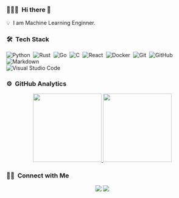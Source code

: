 
<!-- ## 👋 &nbsp;Hey there! I'm Py4mac -->

### 👨🏻‍💻 &nbsp;Hi there 👋

💡 &nbsp;I am Machine Learning Enginner.

### 🛠 &nbsp;Tech Stack

![Python](https://img.shields.io/badge/-Python-05122A?style=flat&logo=python)&nbsp;
![Rust](https://img.shields.io/badge/-Rust-05122A?style=flat&logo=rust)&nbsp;
![Go](https://img.shields.io/badge/-Go-05122A?style=flat&logo=Go&logoColor=FFA518)&nbsp;
![C](https://img.shields.io/badge/-C-05122A?style=flat&logo=C&logoColor=A8B9CC)&nbsp;
![React](https://img.shields.io/badge/-React-05122A?style=flat&logo=react)&nbsp;
![Docker](https://img.shields.io/badge/-Docker-05122A?style=flat&logo=docker)&nbsp;
![Git](https://img.shields.io/badge/-Git-05122A?style=flat&logo=git)&nbsp;
![GitHub](https://img.shields.io/badge/-GitHub-05122A?style=flat&logo=github)&nbsp;
![Markdown](https://img.shields.io/badge/-Markdown-05122A?style=flat&logo=markdown)\
![Visual Studio Code](https://img.shields.io/badge/-Visual%20Studio%20Code-05122A?style=flat&logo=visual-studio-code&logoColor=007ACC)&nbsp;

### ⚙️ &nbsp;GitHub Analytics

<p align="center">
<a href="https://github.com/py4mac">
  <img height="180em" src="https://github-readme-stats-eight-theta.vercel.app/api?username=py4mac&show_icons=true&theme=algolia&include_all_commits=true&count_private=true"/>
  <img height="180em" src="https://github-readme-stats-eight-theta.vercel.app/api/top-langs/?username=py4mac&layout=compact&langs_count=8&theme=algolia"/>
</a>
</p>

### 🤝🏻 &nbsp;Connect with Me

<p align="center">
<!--<a href="https://www.py4mac.com"><img src="https://img.shields.io/badge/-py4mac.com-3423A6?style=flat&logo=Google-Chrome&logoColor=white"/></a>-->
<a href="https://linkedin.com/in/pierreyvesboisbunon"><img src="https://img.shields.io/badge/-PierreYves%20Boisbunon-0077B5?style=flat&logo=Linkedin&logoColor=white"/></a>
<a href="mailto:pierreyves.boisbunon@gmail.com"><img src="https://img.shields.io/badge/-pierreyves.boisbunon@gmail.com-D14836?style=flat&logo=Gmail&logoColor=white"/></a>
</p>
